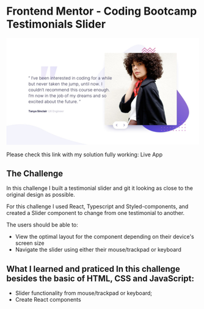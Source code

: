 # Frontend Mentor - Coding Bootcamp Testimonials Slider

![Desktop Design](./desktop-design-slide-1.jpg)

Please check this link with my solution fully working: Live App

## The Challenge

In this challenge I built a testimonial slider and git it looking as close to the original design as possible.

For this challenge I used React, Typescript and Styled-components, and created a Slider component to change from one testimonial to another.

The users should be able to: 

- View the optimal layout for the component depending on their device's screen size
- Navigate the slider using either their mouse/trackpad or keyboard

## What I learned and praticed In this challenge besides the basic of HTML, CSS and JavaScript:

 - Slider functionality from mouse/trackpad or keyboard;
 - Create React components
